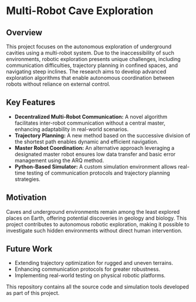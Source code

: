# Multi-Robot Cave Exploration  

## Overview  

This project focuses on the autonomous exploration of underground cavities using a multi-robot system. Due to the inaccessibility of such environments, robotic exploration presents unique challenges, including communication difficulties, trajectory planning in confined spaces, and navigating steep inclines. The research aims to develop advanced exploration algorithms that enable autonomous coordination between robots without reliance on external control.  

## Key Features  

- **Decentralized Multi-Robot Communication:** A novel algorithm facilitates inter-robot communication without a central master, enhancing adaptability in real-world scenarios.  
- **Trajectory Planning:** A new method based on the successive division of the shortest path enables dynamic and efficient navigation.  
- **Master Robot Coordination:** An alternative approach leveraging a designated master robot ensures low data transfer and basic error management using the ARQ method.  
- **Python-Based Simulator:** A custom simulation environment allows real-time testing of communication protocols and trajectory planning strategies.  

## Motivation  

Caves and underground environments remain among the least explored places on Earth, offering potential discoveries in geology and biology. This project contributes to autonomous robotic exploration, making it possible to investigate such hidden environments without direct human intervention.  

## Future Work  

- Extending trajectory optimization for rugged and uneven terrains.  
- Enhancing communication protocols for greater robustness.  
- Implementing real-world testing on physical robotic platforms.  

This repository contains all the source code and simulation tools developed as part of this project.